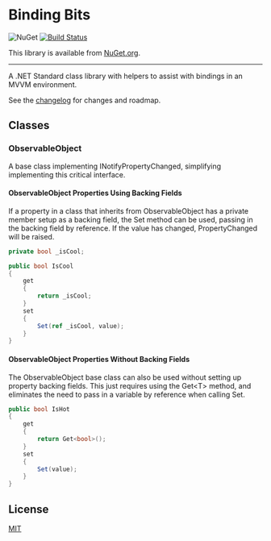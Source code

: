 # Binding Bits

![NuGet](https://img.shields.io/nuget/v/BindingBits)
[![Build Status](https://kyleherzog.visualstudio.com/BindingBits/_apis/build/status/BindingBits?branchName=develop)](https://kyleherzog.visualstudio.com/BindingBits/_build/latest?definitionId=3&branchName=develop)

This library is available from [NuGet.org](https://www.nuget.org/packages/BindingBits/).

--------------------------

A .NET Standard class library with helpers to assist with bindings in an MVVM environment.

See the [changelog](CHANGELOG.md) for changes and roadmap.

## Classes

### ObservableObject
A base class implementing INotifyPropertyChanged, simplifying implementing this critical interface. 

#### ObservableObject Properties Using Backing Fields

If a property in a class that inherits from ObservableObject has a private member setup as a backing field, the Set method can be used, passing in the backing field by reference.  If the value has changed, PropertyChanged will be raised.

```c#
private bool _isCool;

public bool IsCool
{
	get
	{
		return _isCool;
	}
	set
	{
		Set(ref _isCool, value);
	}
}
```

#### ObservableObject Properties Without Backing Fields
The ObservableObject base class can also be used without setting up property backing fields.  This just requires using the Get\<T\> method, and eliminates the need to pass in a variable by reference when calling Set.

```c#
public bool IsHot
{
	get
	{
		return Get<bool>();
	}
	set
	{
		Set(value);
	}
}
```


## License
[MIT](LICENSE)